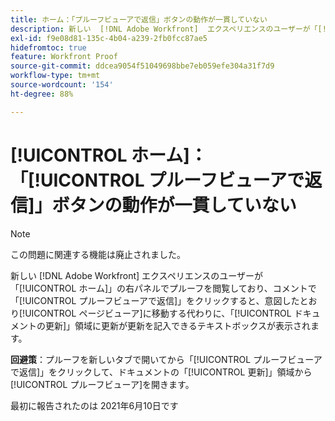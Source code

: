 ```yaml
---
title: ホーム：「プルーフビューアで返信」ボタンの動作が一貫していない
description: 新しい  [!DNL Adobe Workfront]  エクスペリエンスのユーザーが「[!UICONTROL ホーム]」の右パネルでプルーフを閲覧しており、コメントで「[!UICONTROL プルーフビューアで返信]」をクリックすると、意図したとおりページビューアに移動する代わりに、「[!UICONTROL ドキュメントの更新]」領域に更新が更新を記入できるテキストボックスが表示されます。
exl-id: f9e08d81-135c-4b04-a239-2fb0fcc87ae5
hidefromtoc: true
feature: Workfront Proof
source-git-commit: ddcea9054f51049698bbe7eb059efe304a31f7d9
workflow-type: tm+mt
source-wordcount: '154'
ht-degree: 88%

---
```


# [!UICONTROL ホーム]：「[!UICONTROL プルーフビューアで返信]」ボタンの動作が一貫していない

<!--Converted to story-->

>[!NOTE]
>
>この問題に関連する機能は廃止されました。

新しい [!DNL Adobe Workfront] エクスペリエンスのユーザーが「[!UICONTROL ホーム]」の右パネルでプルーフを閲覧しており、コメントで「[!UICONTROL プルーフビューアで返信]」をクリックすると、意図したとおり[!UICONTROL ページビューア]に移動する代わりに、「[!UICONTROL ドキュメントの更新]」領域に更新が更新を記入できるテキストボックスが表示されます。

**回避策**：プルーフを新しいタブで開いてから「[!UICONTROL プルーフビューアで返信]」をクリックして、ドキュメントの「[!UICONTROL 更新]」領域から[!UICONTROL プルーフビューア]を開きます。

最初に報告されたのは 2021年6月10日です
